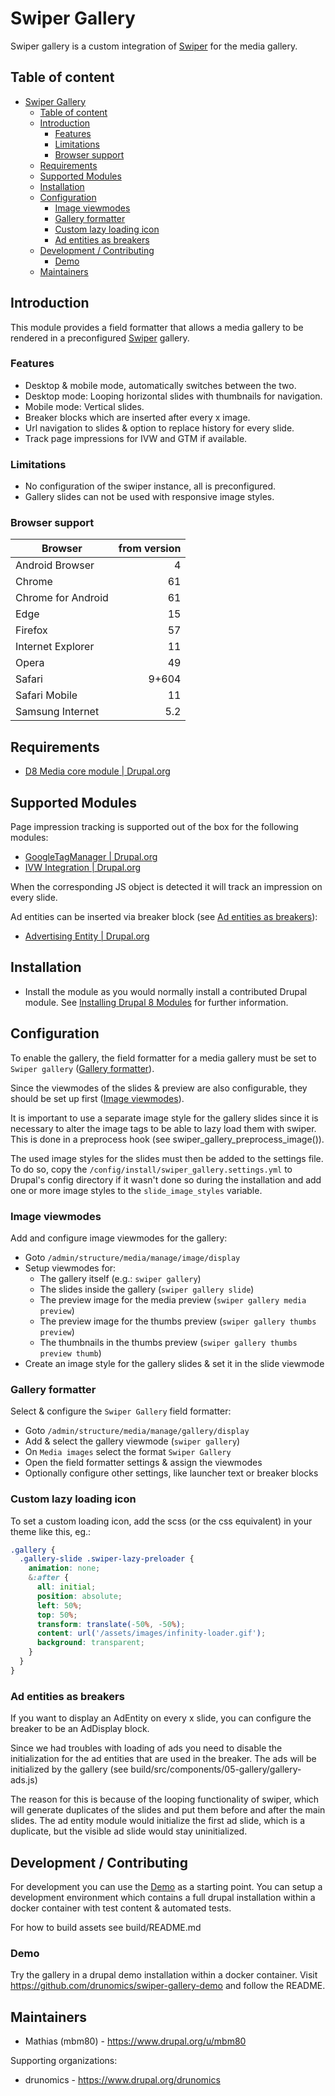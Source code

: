 # Swiper Gallery

Swiper gallery is a custom integration of [Swiper](http://idangero.us/swiper/) 
for the media gallery.


## Table of content

 * [Swiper Gallery](#swiper-gallery)
   * [Table of content](#table-of-content)
   * [Introduction](#introduction)
     * [Features](#features)
     * [Limitations](#limitations)
     * [Browser support](#browser-support)
   * [Requirements](#requirements)
   * [Supported Modules](#supported-modules)
   * [Installation](#installation)
   * [Configuration](#configuration)
     * [Image viewmodes](#image-viewmodes)
     * [Gallery formatter](#gallery-formatter)
     * [Custom lazy loading icon](#custom-lazy-loading-icon)
     * [Ad entities as breakers](#ad-entities-as-breakers)
   * [Development / Contributing](#development--contributing)
     * [Demo](#demo)
   * [Maintainers](#maintainers)

## Introduction

This module provides a field formatter that allows a media gallery to be 
rendered in a preconfigured [Swiper](http://idangero.us/swiper/) gallery.

### Features

 * Desktop & mobile mode, automatically switches between the two.
 * Desktop mode: Looping horizontal slides with thumbnails for navigation.
 * Mobile mode: Vertical slides. 
 * Breaker blocks which are inserted after every x image.
 * Url navigation to slides & option to replace history for every slide.
 * Track page impressions for IVW and GTM if available.
 
### Limitations

 * No configuration of the swiper instance, all is preconfigured.
 * Gallery slides can not be used with responsive image styles.

### Browser support

| Browser            | from version |
|--------------------|-------------:|
| Android Browser    |            4 |
| Chrome             |           61 |
| Chrome for Android |           61 |
| Edge               |           15 |
| Firefox            |           57 |
| Internet Explorer  |           11 |
| Opera              |           49 |
| Safari             |        9+604 |
| Safari Mobile      |           11 | 
| Samsung Internet   |          5.2 |


## Requirements

 * [D8 Media core module | Drupal.org](https://www.drupal.org/docs/8/core/modules/media)


## Supported Modules

Page impression tracking is supported out of the box for the following modules:
 
 * [GoogleTagManager | Drupal.org](https://www.drupal.org/project/google_tag)
 * [IVW Integration | Drupal.org](https://www.drupal.org/project/ivw_integration) 

When the corresponding JS object is detected it will track an impression on
every slide.

Ad entities can be inserted via breaker block (see [Ad entities as breakers](#ad-entities-as-breakers)):

 * [Advertising Entity | Drupal.org](https://www.drupal.org/project/ad_entity)


## Installation

 * Install the module as you would normally install a contributed Drupal module.
   See [Installing Drupal 8 Modules](https://www.drupal.org/node/1897420) for further information.


## Configuration

To enable the gallery, the field formatter for a media gallery must be set to 
`Swiper gallery` ([Gallery formatter](#gallery-formatter)). 

Since the viewmodes of the slides & preview are also configurable, they should 
be set up first ([Image viewmodes](#image-viewmodes)).

It is important to use a separate image style for the gallery slides since it
is necessary to alter the image tags to be able to lazy load them with swiper.
This is done in a preprocess hook (see swiper_gallery_preprocess_image()).

The used image styles for the slides must then be added to the settings file.
To do so, copy the `/config/install/swiper_gallery.settings.yml` to Drupal's
config directory if it wasn't done so during the installation and add one or
more image styles to the `slide_image_styles` variable.

### Image viewmodes

Add and configure image viewmodes for the gallery:

 * Goto `/admin/structure/media/manage/image/display`
 * Setup viewmodes for:
   * The gallery itself (e.g.: `swiper gallery`)
   * The slides inside the gallery (`swiper gallery slide`)
   * The preview image for the media preview (`swiper gallery media preview`)
   * The preview image for the thumbs preview (`swiper gallery thumbs preview`)
   * The thumbnails in the thumbs preview (`swiper gallery thumbs preview thumb`) 
 * Create an image style for the gallery slides & set it in the slide viewmode

### Gallery formatter

Select & configure the `Swiper Gallery` field formatter: 

 * Goto `/admin/structure/media/manage/gallery/display`
 * Add & select the gallery viewmode (`swiper gallery`)
 * On `Media images` select the format `Swiper Gallery`
 * Open the field formatter settings & assign the viewmodes
 * Optionally configure other settings, like launcher text or breaker blocks

### Custom lazy loading icon

To set a custom loading icon, add the scss (or the css equivalent) in your 
theme like this, eg.:

```css
.gallery {
  .gallery-slide .swiper-lazy-preloader {
    animation: none;
    &:after {
      all: initial;
      position: absolute;
      left: 50%;
      top: 50%;
      transform: translate(-50%, -50%);
      content: url('/assets/images/infinity-loader.gif');
      background: transparent;
    }
  }
}
```

### Ad entities as breakers

If you want to display an AdEntity on every x slide, you can configure the 
breaker to be an AdDisplay block. 

Since we had troubles with loading of ads you need to disable the initialization 
for the ad entities that are used in the breaker. The ads will be initialized by 
the gallery (see build/src/components/05-gallery/gallery-ads.js)

The reason for this is because of the looping functionality of swiper, which 
will generate duplicates of the slides and put them before and after the main 
slides. The ad entity module would initialize the first ad slide, which is a 
duplicate, but the visible ad slide would stay uninitialized.


## Development / Contributing

For development you can use the [Demo](#demo) as a starting point. You can setup 
a development environment which contains a full drupal installation within a 
docker container with test content & automated tests.

For how to build assets see build/README.md

### Demo

Try the gallery in a drupal demo installation within a docker container.
Visit https://github.com/drunomics/swiper-gallery-demo and follow the README. 


## Maintainers

 * Mathias (mbm80) - https://www.drupal.org/u/mbm80

Supporting organizations:
 
 * drunomics - https://www.drupal.org/drunomics

